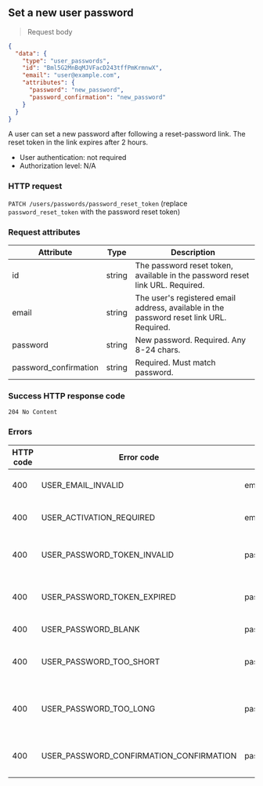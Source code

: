 ## Set a new user password

> Request body

```JSON
{
  "data": {
    "type": "user_passwords",
    "id": "Bml5G2MnBqMJVFacD243tffPmKrmnwX",
    "email": "user@example.com",
    "attributes": {
      "password": "new_password",
      "password_confirmation": "new_password"
    }
  }
}
```

A user can set a new password after following a reset-password link. The reset token in the link expires after 2 hours.

* User authentication: not required
* Authorization level: N/A

### HTTP request

`PATCH /users/passwords/password_reset_token` (replace `password_reset_token` with the password reset token)

### Request attributes

Attribute | Type | Description
--------- | ---- | -----------
id | string | The password reset token, available in the password reset link URL. Required.
email | string | The user's registered email address, available in the password reset link URL. Required.
password | string | New password. Required. Any 8-24 chars.
password_confirmation | string | Required. Must match password.

### Success HTTP response code

`204 No Content`

### Errors

HTTP code | Error code | Pointer | Title | Detail
--------- | ---------- | ------- | ----- | ------
400 | USER_EMAIL_INVALID | email | User not found. | Invalid email address.
400 | USER_ACTIVATION_REQUIRED | email | User activation required. | User not yet activated.
400 | USER_PASSWORD_TOKEN_INVALID | password_reset_token | Cannot reset user password. | Password reset token invalid.
400 | USER_PASSWORD_TOKEN_EXPIRED | password_reset_token | Cannot reset user password. | Password reset token expired.
400 | USER_PASSWORD_BLANK | password | Password is required.
400 | USER_PASSWORD_TOO_SHORT | password | Password cannot be less than 8 characters.
400 | USER_PASSWORD_TOO_LONG | password | Password cannot be more than 24 characters.
400 | USER_PASSWORD_CONFIRMATION_CONFIRMATION | password_confirmation | Password and confirmation must match.
